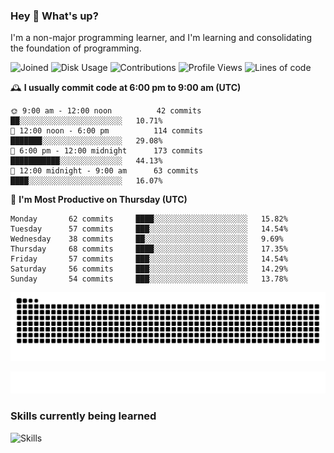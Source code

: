 ### Hey :wave: What's up?

I'm a non-major programming learner, and I'm learning and consolidating the foundation of programming.

<!--START_SECTION:waka-->
![Joined](http://img.shields.io/badge/Joined-7%20years%20ago-6D67E4?style=flat&labelColor=453C67)
![Disk Usage](http://img.shields.io/badge/Github%27s%20Storage-603.5%20MB-FD841F?style=flat&labelColor=E14D2A)
![Contributions](http://img.shields.io/badge/Contributions%20in%202023-584-7DCE13?style=flat&labelColor=2B7A0B)
![Profile Views](http://img.shields.io/badge/Profile%20Views-0-3AB4F2?style=flat&labelColor=0078AA)
![Lines of code](https://img.shields.io/badge/Lines%20of%20code-2%20Million%20Lines%20of%20code-FF8B8B?style=flat&labelColor=EB4747)

🕰️ **I usually commit code at 6:00 pm to 9:00 am (UTC)** 

```text
🌞 9:00 am - 12:00 noon          42 commits     ██░░░░░░░░░░░░░░░░░░░░░░░   10.71% 
🌆 12:00 noon - 6:00 pm          114 commits    ███████░░░░░░░░░░░░░░░░░░   29.08% 
🌃 6:00 pm - 12:00 midnight      173 commits    ███████████░░░░░░░░░░░░░░   44.13% 
🌙 12:00 midnight - 9:00 am      63 commits     ████░░░░░░░░░░░░░░░░░░░░░   16.07%
```
📅 **I'm Most Productive on Thursday (UTC)** 

```text
Monday       62 commits     ████░░░░░░░░░░░░░░░░░░░░░   15.82% 
Tuesday      57 commits     ███░░░░░░░░░░░░░░░░░░░░░░   14.54% 
Wednesday    38 commits     ██░░░░░░░░░░░░░░░░░░░░░░░   9.69% 
Thursday     68 commits     ████░░░░░░░░░░░░░░░░░░░░░   17.35% 
Friday       57 commits     ███░░░░░░░░░░░░░░░░░░░░░░   14.54% 
Saturday     56 commits     ███░░░░░░░░░░░░░░░░░░░░░░   14.29% 
Sunday       54 commits     ███░░░░░░░░░░░░░░░░░░░░░░   13.78%
```

<!--END_SECTION:waka-->

![Snake animation](https://raw.githubusercontent.com/dirname/dirname/output/snake.svg)

![metrics](github-metrics.svg)

### Skills currently being learned

![Skills](https://skillicons.dev/icons?i=linux,rust,go,solidity,typescript,bash,git,postgres,mysql,redis,mongo,docker,kubernetes,grafana,prometheus)
